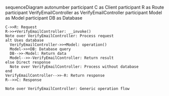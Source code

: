sequenceDiagram
    autonumber
    participant C as Client
    participant R as Route
    participant VerifyEmailController as VerifyEmailController
    participant Model as Model
    participant DB as Database
    
    C->>R: Request
    R->>+VerifyEmailController: __invoke()
    Note over VerifyEmailController: Process request
    alt Uses database
      VerifyEmailController->>+Model: operation()
      Model->>+DB: Database query
      DB-->>-Model: Return data
      Model-->>-VerifyEmailController: Return result
    else Direct response
      Note over VerifyEmailController: Process without database
    end
    VerifyEmailController-->>-R: Return response
    R-->>C: Response
    
    Note over VerifyEmailController: Generic operation flow
  